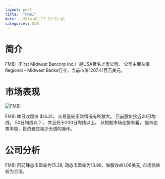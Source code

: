 ```yaml
---
layout: post
title:  "FMBI"
date:   2014-02-17 12:21:41
categories: 观点
---
```


# 简介
FMBI（First Midwest Bancorp Inc.）是USA著名上市公司，
公司主要从事Regional - Midwest Banks行业，当前市值1207.41百万美元。

# 市场表现

![FMBI](http://finviz.com/chart.ashx?t=FMBI&ty=c&ta=1&p=d&s=l)

FMBI 昨日收盘价 $16.31，
交易量较正常情况有所放大。
目前股价接近20日均线，
50日均线以下，
并且处于200日均线以上。
从短期市场走势来看，
股价走势平稳，投资者应减少无谓的操作。

# 公司分析
FMBI 目前静态市盈率为15.39, 动态市盈率为13.86，每股收益1.06美元,
市场估值较为合理。
